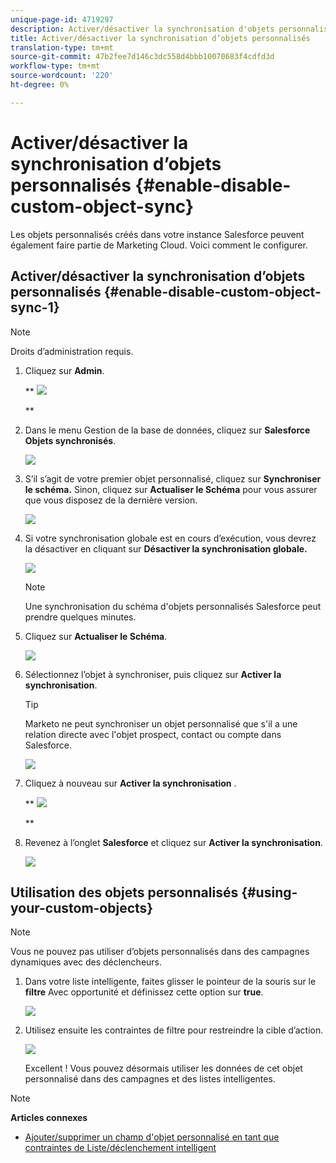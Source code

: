 ```yaml
---
unique-page-id: 4719297
description: Activer/désactiver la synchronisation d'objets personnalisés - Documents marketing - Documentation du produit
title: Activer/désactiver la synchronisation d’objets personnalisés
translation-type: tm+mt
source-git-commit: 47b2fee7d146c3dc558d4bbb10070683f4cdfd3d
workflow-type: tm+mt
source-wordcount: '220'
ht-degree: 0%

---
```



# Activer/désactiver la synchronisation d’objets personnalisés {#enable-disable-custom-object-sync}

Les objets personnalisés créés dans votre instance Salesforce peuvent également faire partie de Marketing Cloud. Voici comment le configurer.

## Activer/désactiver la synchronisation d’objets personnalisés {#enable-disable-custom-object-sync-1}

>[!NOTE]
>
>Droits d’administration requis.

1. Cliquez sur **Admin**.

   ** ![](assets/one.png)

   **

1. Dans le menu Gestion de la base de données, cliquez sur **Salesforce** **Objets synchronisés**.

   ![](assets/two-2.png)

1. S’il s’agit de votre premier objet personnalisé, cliquez sur **Synchroniser le schéma.** Sinon, cliquez sur **Actualiser le Schéma** pour vous assurer que vous disposez de la dernière version.

   ![](assets/image2014-12-10-10-3a14-3a44.png)

1. Si votre synchronisation globale est en cours d’exécution, vous devrez la désactiver en cliquant sur **Désactiver la synchronisation globale.**

   ![](assets/image2014-12-10-10-3a14-3a54.png)

   >[!NOTE]
   >
   >Une synchronisation du schéma d&#39;objets personnalisés Salesforce peut prendre quelques minutes.

1. Cliquez sur **Actualiser le Schéma**.

   ![](assets/image2014-12-10-10-3a15-3a7.png)

1. Sélectionnez l’objet à synchroniser, puis cliquez sur **Activer la synchronisation**.

   >[!TIP]
   >
   >Marketo ne peut synchroniser un objet personnalisé que s&#39;il a une relation directe avec l&#39;objet prospect, contact ou compte dans Salesforce.

   ![](assets/image2014-12-10-10-3a15-3a30.png)

1. Cliquez à nouveau sur **Activer la synchronisation** .

   ** ![](assets/image2014-12-10-10-3a15-3a40.png)

   **

1. Revenez à l’onglet **Salesforce** et cliquez sur **Activer la synchronisation**.

   ![](assets/image2014-12-10-10-3a15-3a49.png)

## Utilisation des objets personnalisés {#using-your-custom-objects}

>[!NOTE]
>
>Vous ne pouvez pas utiliser d’objets personnalisés dans des campagnes dynamiques avec des déclencheurs.

1. Dans votre liste intelligente, faites glisser le pointeur de la souris sur le **filtre** Avec opportunité et définissez cette option sur **true**.

   ![](assets/image2015-8-26-9-3a39-3a28.png)

1. Utilisez ensuite les contraintes de filtre pour restreindre la cible d’action.

   ![](assets/image2015-8-24-14-3a18-3a53.png)

   Excellent ! Vous pouvez désormais utiliser les données de cet objet personnalisé dans des campagnes et des listes intelligentes.

>[!NOTE]
>
>**Articles connexes**
>
>* [Ajouter/supprimer un champ d&#39;objet personnalisé en tant que contraintes de Liste/déclenchement intelligent](add-remove-custom-object-field-as-smart-list-trigger-constraints.md)

>



